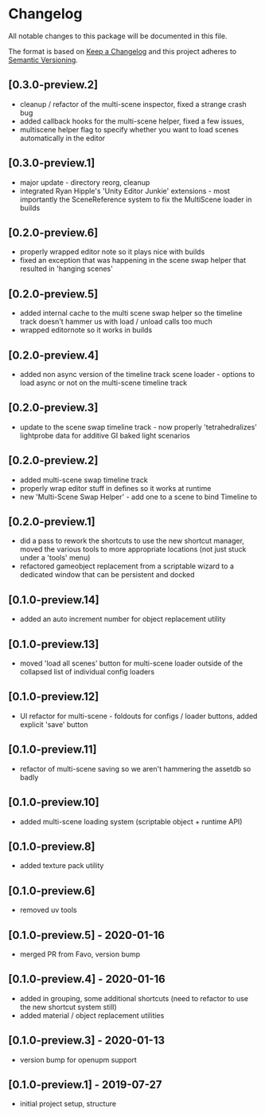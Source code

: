 # Changelog
All notable changes to this package will be documented in this file.

The format is based on [Keep a Changelog](http://keepachangelog.com/en/1.0.0/)
and this project adheres to [Semantic Versioning](http://semver.org/spec/v2.0.0.html).

## [0.3.0-preview.2]
- cleanup / refactor of the multi-scene inspector, fixed a strange crash bug
- added callback hooks for the multi-scene helper, fixed a few issues, 
- multiscene helper flag to specify whether you want to load scenes automatically in the editor

## [0.3.0-preview.1]
- major update - directory reorg, cleanup
- integrated Ryan Hipple's 'Unity Editor Junkie' extensions - most importantly the SceneReference system to fix the MultiScene loader in builds

## [0.2.0-preview.6]
- properly wrapped editor note so it plays nice with builds
- fixed an exception that was happening in the scene swap helper that resulted in 'hanging scenes' 

## [0.2.0-preview.5]
- added internal cache to the multi scene swap helper so the timeline track doesn't hammer us with load / unload calls too much
- wrapped editornote so it works in builds

## [0.2.0-preview.4]
- added non async version of the timeline track scene loader - options to load async or not on the multi-scene timeline track

## [0.2.0-preview.3]
- update to the scene swap timeline track - now properly 'tetrahedralizes' lightprobe data for additive GI baked light scenarios

## [0.2.0-preview.2]
- added multi-scene swap timeline track
- properly wrap editor stuff in defines so it works at runtime
- new 'Multi-Scene Swap Helper' - add one to a scene to bind Timeline to

## [0.2.0-preview.1]
- did a pass to rework the shortcuts to use the new shortcut manager, moved the various tools to more appropriate locations (not just stuck under a 'tools' menu)
- refactored gameobject replacement from a scriptable wizard to a dedicated window that can be persistent and docked

## [0.1.0-preview.14]
- added an auto increment number for object replacement utility

## [0.1.0-preview.13]
- moved 'load all scenes' button for multi-scene loader outside of the collapsed list of individual config loaders

## [0.1.0-preview.12]
- UI refactor for multi-scene - foldouts for configs / loader buttons, added explicit 'save' button 

## [0.1.0-preview.11]
- refactor of multi-scene saving so we aren't hammering the assetdb so badly

## [0.1.0-preview.10]
- added multi-scene loading system (scriptable object + runtime API)

## [0.1.0-preview.8]
- added texture pack utility

## [0.1.0-preview.6]
- removed uv tools 

## [0.1.0-preview.5] - 2020-01-16
- merged PR from Favo, version bump

## [0.1.0-preview.4] - 2020-01-16
- added in grouping, some additional shortcuts (need to refactor to use the new shortcut system still)
- added material / object replacement utilities

## [0.1.0-preview.3] - 2020-01-13
- version bump for openupm support

## [0.1.0-preview.1] - 2019-07-27
- initial project setup, structure

